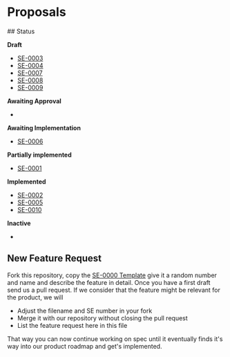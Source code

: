 # Proposals


## Status

**Draft**

- [SE-0003](0003-burnable-discounts.md)
- [SE-0004](0004-payment-requests.md)
- [SE-0007](0007-reports.md)
- [SE-0008](0008-event-bus.md)
- [SE-0009](0009-referral-discounts.md)

**Awaiting Approval**

-

**Awaiting Implementation**

- [SE-0006](0006-venues.md)

**Partially implemented**

- [SE-0001](0001-open-source.md)

**Implemented**

- [SE-0002](0002-competition-map.md)
- [SE-0005](0005-catalogs.md)
- [SE-0010](0010-dynamic-filters.md)

**Inactive**

-

## New Feature Request

Fork this repository, copy the [SE-0000 Template](0000-proposal-template.md) give it a random number and name and describe the feature in detail.
Once you have a first draft send us a pull request. If we consider that the feature might be relevant for the product, we will
- Adjust the filename and SE number in your fork
- Merge it with our repository without closing the pull request
- List the feature request here in this file


That way you can now continue working on spec until it eventually finds it's way into our product roadmap and get's implemented.
